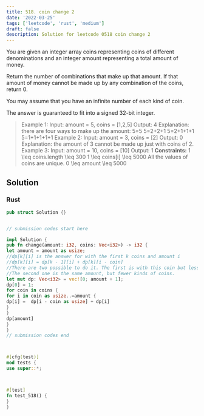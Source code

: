 ```yaml
---
title: 518. coin change 2
date: '2022-03-25'
tags: ['leetcode', 'rust', 'medium']
draft: false
description: Solution for leetcode 0518 coin change 2
---
```




You are given an integer array coins representing coins of different denominations and an integer amount representing a total amount of money.

Return the number of combinations that make up that amount. If that amount of money cannot be made up by any combination of the coins, return 0.

You may assume that you have an infinite number of each kind of coin.

The answer is guaranteed to fit into a signed 32-bit integer.



>   Example 1:
>   Input: amount <TeX>=</TeX> 5, coins <TeX>=</TeX> [1,2,5]
>   Output: 4
>   Explanation: there are four ways to make up the amount:
>   5<TeX>=</TeX>5
>   5<TeX>=</TeX>2+2+1
>   5<TeX>=</TeX>2+1+1+1
>   5<TeX>=</TeX>1+1+1+1+1
>   Example 2:
>   Input: amount <TeX>=</TeX> 3, coins <TeX>=</TeX> [2]
>   Output: 0
>   Explanation: the amount of 3 cannot be made up just with coins of 2.
>   Example 3:
>   Input: amount <TeX>=</TeX> 10, coins <TeX>=</TeX> [10]
>   Output: 1
**Constraints:**
>   	1 <TeX>\leq</TeX> coins.length <TeX>\leq</TeX> 300
>   	1 <TeX>\leq</TeX> coins[i] <TeX>\leq</TeX> 5000
>   	All the values of coins are unique.
>   	0 <TeX>\leq</TeX> amount <TeX>\leq</TeX> 5000


## Solution


### Rust
```rust
pub struct Solution {}


// submission codes start here

impl Solution {
pub fn change(amount: i32, coins: Vec<i32>) -> i32 {
let amount = amount as usize;
//dp[k][i] is the answer for with the first k coins and amount i
//dp[k][i] = dp[k - 1][i] + dp[k][i - coin]
//There are two possible to do it. The first is with this coin but less amount.
//The second one is the same amount, but fewer kinds of coins.
let mut dp: Vec<i32> = vec![0; amount + 1];
dp[0] = 1;
for coin in coins {
for i in coin as usize..=amount {
dp[i] =  dp[i - coin as usize] + dp[i]
}
}
dp[amount]
}
}
// submission codes end



#[cfg(test)]
mod tests {
use super::*;



#[test]
fn test_518() {
}
}

```
